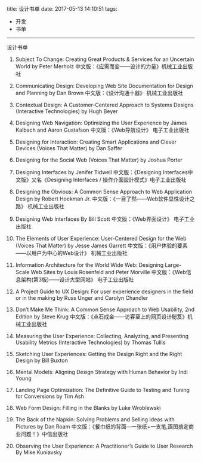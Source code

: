 title:  设计书单
date: 2017-05-13 14:10:51
tags: 
- 开发
- 书单
---

设计书单
<!--more-->


1. Subject To Change: Creating Great Products & Services for an Uncertain World
by Peter Merholz
中文版：《应需而变——设计的力量》机械工业出版社

2. Communicating Design: Developing Web Site Documentation for Design and Planning
by Dan Brown
中文版：《设计沟通十器》 机械工业出版社

3. Contextual Design: A Customer-Centered Approach to Systems Designs (Interactive Technologies)
by Hugh Beyer

4. Designing Web Navigation: Optimizing the User Experience
by James Kalbach and Aaron Gustafson
中文版：《Web导航设计》 电子工业出版社

5. Designing for Interaction: Creating Smart Applications and Clever Devices (Voices That Matter)
by Dan Saffer

6. Designing for the Social Web (Voices That Matter)
by Joshua Porter

7. Designing Interfaces
by Jenifer Tidwell
中文版：《Designing Interfaces中文版》又名《Designing Interfaces / 操作介面設計模式》电子工业出版社

8. Designing the Obvious: A Common Sense Approach to Web Application Design
by Robert Hoekman Jr.
中文版：《一目了然——Web软件显性设计之路》 机械工业出版社

9. Designing Web Interfaces
By Bill Scott
中文版：《Web界面设计》 电子工业出版社

10. The Elements of User Experience: User-Centered Design for the Web (Voices That Matter)
by Jesse James Garrett
中文版：《用户体验的要素——以用户为中心的Web设计》 机械工业出版社

11. Information Architecture for the World Wide Web: Designing Large-Scale Web Sites
by Louis Rosenfeld and Peter Morville
中文版：《Web信息架构(第3版)——设计大型网站》 电子工业出版社

12. A Project Guide to UX Design: For user experience designers in the field or in the making
by Russ Unger and Carolyn Chandler

13. Don’t Make Me Think: A Common Sense Approach to Web Usability, 2nd Edition
by Steve Krug
中文版：《点石成金——访客至上的网页设计秘笈》机械工业出版社

14. Measuring the User Experience: Collecting, Analyzing, and Presenting Usability Metrics (Interactive Technologies)
by Thomas Tullis

15. Sketching User Experiences: Getting the Design Right and the Right Design
by Bill Buxton

16. Mental Models: Aligning Design Strategy with Human Behavior
by Indi Young

17. Landing Page Optimization: The Definitive Guide to Testing and Tuning for Conversions
by Tim Ash

18. Web Form Design: Filling in the Blanks
by Luke Wroblewski

19. The Back of the Napkin: Solving Problems and Selling Ideas with Pictures
by Dan Roam
中文版：《餐巾纸的背面—一张纸+一支笔,画图搞定商业问题！》中信出版社

20. Observing the User Experience: A Practitioner’s Guide to User Research
By Mike Kuniavsky